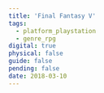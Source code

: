 ```yaml
---
title: 'Final Fantasy V'
tags:
  - platform_playstation
  - genre_rpg
digital: true
physical: false
guide: false
pending: false
date: 2018-03-10
---
```

